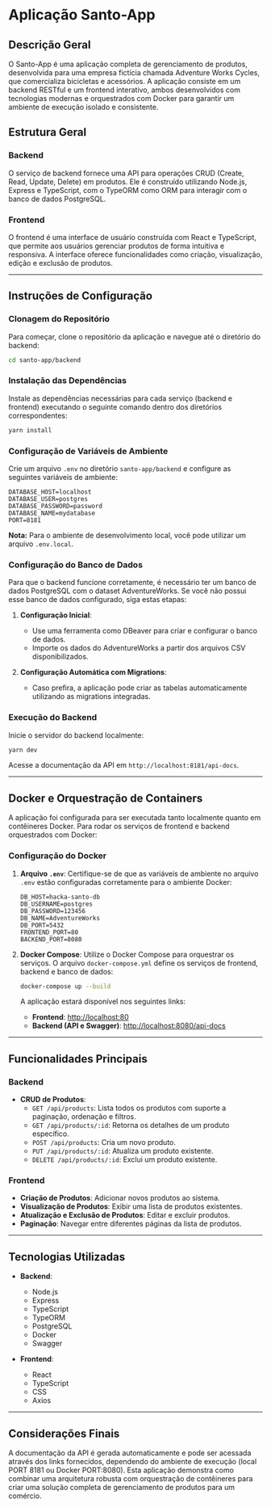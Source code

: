 # Aplicação Santo-App

## Descrição Geral

O Santo-App é uma aplicação completa de gerenciamento de produtos, desenvolvida para uma empresa fictícia chamada Adventure Works Cycles, que comercializa bicicletas e acessórios. A aplicação consiste em um backend RESTful e um frontend interativo, ambos desenvolvidos com tecnologias modernas e orquestrados com Docker para garantir um ambiente de execução isolado e consistente.

## Estrutura Geral

### Backend

O serviço de backend fornece uma API para operações CRUD (Create, Read, Update, Delete) em produtos. Ele é construído utilizando Node.js, Express e TypeScript, com o TypeORM como ORM para interagir com o banco de dados PostgreSQL.

### Frontend

O frontend é uma interface de usuário construída com React e TypeScript, que permite aos usuários gerenciar produtos de forma intuitiva e responsiva. A interface oferece funcionalidades como criação, visualização, edição e exclusão de produtos.

---

## Instruções de Configuração

### Clonagem do Repositório

Para começar, clone o repositório da aplicação e navegue até o diretório do backend:

```bash
cd santo-app/backend
```

### Instalação das Dependências

Instale as dependências necessárias para cada serviço (backend e frontend) executando o seguinte comando dentro dos diretórios correspondentes:

```bash
yarn install
```

### Configuração de Variáveis de Ambiente

Crie um arquivo `.env` no diretório `santo-app/backend` e configure as seguintes variáveis de ambiente:

```env
DATABASE_HOST=localhost
DATABASE_USER=postgres
DATABASE_PASSWORD=password
DATABASE_NAME=mydatabase
PORT=8181
```

**Nota:** Para o ambiente de desenvolvimento local, você pode utilizar um arquivo `.env.local`.

### Configuração do Banco de Dados

Para que o backend funcione corretamente, é necessário ter um banco de dados PostgreSQL com o dataset AdventureWorks. Se você não possui esse banco de dados configurado, siga estas etapas:

1. **Configuração Inicial**: 
   - Use uma ferramenta como DBeaver para criar e configurar o banco de dados.
   - Importe os dados do AdventureWorks a partir dos arquivos CSV disponibilizados.

2. **Configuração Automática com Migrations**:
   - Caso prefira, a aplicação pode criar as tabelas automaticamente utilizando as migrations integradas.

### Execução do Backend

Inicie o servidor do backend localmente:

```bash
yarn dev
```

Acesse a documentação da API em `http://localhost:8181/api-docs`.

---

## Docker e Orquestração de Containers

A aplicação foi configurada para ser executada tanto localmente quanto em contêineres Docker. Para rodar os serviços de frontend e backend orquestrados com Docker:

### Configuração do Docker

1. **Arquivo `.env`**:
   Certifique-se de que as variáveis de ambiente no arquivo `.env` estão configuradas corretamente para o ambiente Docker:

   ```env
   DB_HOST=hacka-santo-db
   DB_USERNAME=postgres
   DB_PASSWORD=123456
   DB_NAME=AdventureWorks
   DB_PORT=5432
   FRONTEND_PORT=80
   BACKEND_PORT=8080
   ```

2. **Docker Compose**:
   Utilize o Docker Compose para orquestrar os serviços. O arquivo `docker-compose.yml` define os serviços de frontend, backend e banco de dados:

   ```bash
   docker-compose up --build
   ```

   A aplicação estará disponível nos seguintes links:

   - **Frontend**: [http://localhost:80](http://localhost:80)
   - **Backend (API e Swagger)**: [http://localhost:8080/api-docs](http://localhost:8080/api-docs)

---

## Funcionalidades Principais

### Backend

- **CRUD de Produtos**:
  - `GET /api/products`: Lista todos os produtos com suporte a paginação, ordenação e filtros.
  - `GET /api/products/:id`: Retorna os detalhes de um produto específico.
  - `POST /api/products`: Cria um novo produto.
  - `PUT /api/products/:id`: Atualiza um produto existente.
  - `DELETE /api/products/:id`: Exclui um produto existente.

### Frontend

- **Criação de Produtos**: Adicionar novos produtos ao sistema.
- **Visualização de Produtos**: Exibir uma lista de produtos existentes.
- **Atualização e Exclusão de Produtos**: Editar e excluir produtos.
- **Paginação**: Navegar entre diferentes páginas da lista de produtos.

---

## Tecnologias Utilizadas

- **Backend**:
  - Node.js
  - Express
  - TypeScript
  - TypeORM
  - PostgreSQL
  - Docker
  - Swagger

- **Frontend**:
  - React
  - TypeScript
  - CSS
  - Axios

---

## Considerações Finais

A documentação da API é gerada automaticamente e pode ser acessada através dos links fornecidos, dependendo do ambiente de execução (local PORT 8181 ou Docker PORT:8080). Esta aplicação demonstra como combinar uma arquitetura robusta com orquestração de contêineres para criar uma solução completa de gerenciamento de produtos para um comércio.